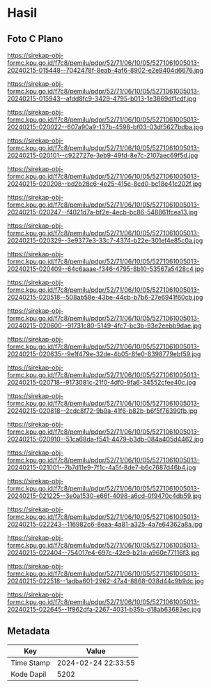 # Hasil

## Foto C Plano

https://sirekap-obj-formc.kpu.go.id/f7c8/pemilu/pdpr/52/71/06/10/05/5271061005013-20240215-015448--7042478f-8eab-4af6-8902-e2e9404d6676.jpg

https://sirekap-obj-formc.kpu.go.id/f7c8/pemilu/pdpr/52/71/06/10/05/5271061005013-20240215-015943--afdd8fc9-3429-4795-b013-1e3869df1cdf.jpg

https://sirekap-obj-formc.kpu.go.id/f7c8/pemilu/pdpr/52/71/06/10/05/5271061005013-20240215-020022--607a90a9-137b-4598-bf03-03df5627bdba.jpg

https://sirekap-obj-formc.kpu.go.id/f7c8/pemilu/pdpr/52/71/06/10/05/5271061005013-20240215-020101--c922727e-3eb9-49fd-8e7c-2107aec69f5d.jpg

https://sirekap-obj-formc.kpu.go.id/f7c8/pemilu/pdpr/52/71/06/10/05/5271061005013-20240215-020208--bd2b28c6-4e25-415e-8cd0-bc18e41c202f.jpg

https://sirekap-obj-formc.kpu.go.id/f7c8/pemilu/pdpr/52/71/06/10/05/5271061005013-20240215-020247--f4021d7a-bf2e-4ecb-bc86-548861fcea13.jpg

https://sirekap-obj-formc.kpu.go.id/f7c8/pemilu/pdpr/52/71/06/10/05/5271061005013-20240215-020329--3e9377e3-33c7-4374-b22e-301ef4e85c0a.jpg

https://sirekap-obj-formc.kpu.go.id/f7c8/pemilu/pdpr/52/71/06/10/05/5271061005013-20240215-020409--64c6aaae-f346-4795-8b10-53567a5428c4.jpg

https://sirekap-obj-formc.kpu.go.id/f7c8/pemilu/pdpr/52/71/06/10/05/5271061005013-20240215-020518--508ab58e-43be-44cb-b7b6-27e6941f60cb.jpg

https://sirekap-obj-formc.kpu.go.id/f7c8/pemilu/pdpr/52/71/06/10/05/5271061005013-20240215-020600--91731c80-5149-4fc7-bc3b-93e2eebb9dae.jpg

https://sirekap-obj-formc.kpu.go.id/f7c8/pemilu/pdpr/52/71/06/10/05/5271061005013-20240215-020635--9e1f479e-32de-4b05-8fe0-8398779ebf59.jpg

https://sirekap-obj-formc.kpu.go.id/f7c8/pemilu/pdpr/52/71/06/10/05/5271061005013-20240215-020718--9173081c-21f0-4df0-9fa6-34552cfee40c.jpg

https://sirekap-obj-formc.kpu.go.id/f7c8/pemilu/pdpr/52/71/06/10/05/5271061005013-20240215-020818--2cdc8f72-9b9a-41f6-b82b-b6f5f76390fb.jpg

https://sirekap-obj-formc.kpu.go.id/f7c8/pemilu/pdpr/52/71/06/10/05/5271061005013-20240215-020910--51ca68da-f541-4479-b3db-084a405d4462.jpg

https://sirekap-obj-formc.kpu.go.id/f7c8/pemilu/pdpr/52/71/06/10/05/5271061005013-20240215-021001--7b7d11e9-7f1c-4a5f-8de7-b6c7687d46b4.jpg

https://sirekap-obj-formc.kpu.go.id/f7c8/pemilu/pdpr/52/71/06/10/05/5271061005013-20240215-021225--3e0a1530-e66f-4098-a6cd-0f9470c4db59.jpg

https://sirekap-obj-formc.kpu.go.id/f7c8/pemilu/pdpr/52/71/06/10/05/5271061005013-20240215-022243--116982c6-8eaa-4a81-a325-4a7e64362a8a.jpg

https://sirekap-obj-formc.kpu.go.id/f7c8/pemilu/pdpr/52/71/06/10/05/5271061005013-20240215-022404--754017e4-697c-42e9-b21a-a960e77116f3.jpg

https://sirekap-obj-formc.kpu.go.id/f7c8/pemilu/pdpr/52/71/06/10/05/5271061005013-20240215-022518--1adba601-2962-47a4-8868-038d44c9b9dc.jpg

https://sirekap-obj-formc.kpu.go.id/f7c8/pemilu/pdpr/52/71/06/10/05/5271061005013-20240215-022645--1f962dfa-2267-4031-b35b-d18ab63683ec.jpg


## Metadata

| Key        | Value               |
| ---------- | ------------------- |
| Time Stamp | 2024-02-24 22:33:55 |
| Kode Dapil | 5202                |




